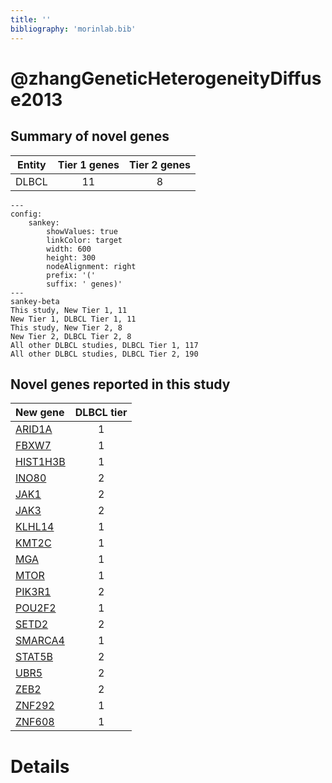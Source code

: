 ```yaml
---
title: ''
bibliography: 'morinlab.bib'
---
```


# @zhangGeneticHeterogeneityDiffuse2013
## Summary of novel genes

|Entity| Tier 1 genes| Tier 2 genes|
|:-:|:-:|:-:|
|DLBCL|11|8|
```mermaid
---
config:
    sankey:
        showValues: true
        linkColor: target
        width: 600
        height: 300
        nodeAlignment: right
        prefix: '('
        suffix: ' genes)'
---
sankey-beta
This study, New Tier 1, 11
New Tier 1, DLBCL Tier 1, 11
This study, New Tier 2, 8
New Tier 2, DLBCL Tier 2, 8
All other DLBCL studies, DLBCL Tier 1, 117
All other DLBCL studies, DLBCL Tier 2, 190
```


## Novel genes reported in this study

|New gene|DLBCL tier|
|:-|:-:|
|[ARID1A](../ARID1A)|1 |
|[FBXW7](../FBXW7)|1 |
|[HIST1H3B](../HIST1H3B)|1 |
|[INO80](../INO80)|2 |
|[JAK1](../JAK1)|2 |
|[JAK3](../JAK3)|2 |
|[KLHL14](../KLHL14)|1 |
|[KMT2C](../KMT2C)|1 |
|[MGA](../MGA)|1 |
|[MTOR](../MTOR)|1 |
|[PIK3R1](../PIK3R1)|2 |
|[POU2F2](../POU2F2)|1 |
|[SETD2](../SETD2)|2 |
|[SMARCA4](../SMARCA4)|1 |
|[STAT5B](../STAT5B)|2 |
|[UBR5](../UBR5)|2 |
|[ZEB2](../ZEB2)|2 |
|[ZNF292](../ZNF292)|1 |
|[ZNF608](../ZNF608)|1 |

# Details

